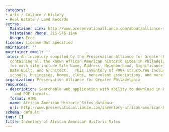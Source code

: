 ```yaml
---
category:
- Arts / Culture / History
- Real Estate / Land Records
extras:
  Maintainer Link: http://www.preservationalliance.com/about/alliance-staff/
  Maintainer Phone: 215-546-1146
  Usage: Free
license: License Not Specified
maintainer: ''
maintainer_email: ''
notes: An inventory compiled by the Preservation Alliance for Greater Philadelphia
  containing all the known African American historic sites in Philadelphia. Data fields
  for each site include Site Name, Address, Neighborhood, Significance, Site Type,
  Date Built, and Architect.   This inventory of 400+ structures includes churches,
  schools, businesses, homes, clubs, benevolent associations, and more.
organization: Preservation Alliance for Greater Philadelphia
resources:
- description: Searchable web application with ability to download in Excel, CSV,
    and PDF formats.
  format: HTML
  name: African American Historic Sites database
  url: http://www.preservationalliance.com/inventory-african-american-historic-sites/
schema: default
tags: []
title: Inventory of African American Historic Sites
---
```

